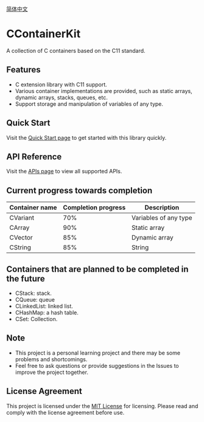 [简体中文](assets/README_zh.md)

# CContainerKit

A collection of C containers based on the C11 standard.

## Features

- C extension library with C11 support.
- Various container implementations are provided, such as static arrays, dynamic arrays, stacks, queues, etc.
- Support storage and manipulation of variables of any type.

## Quick Start

Visit the [Quick Start page](https://catisnotfound.github.io/CContainerKit-Wiki/quickstart) to get started with this library quickly.

## API Reference

Visit the [APIs page](https://catisnotfound.github.io/CContainerKit-Wiki/apis/) to view all supported APIs.

## Current progress towards completion

| Container name | Completion progress | Description |
|----------|----------|--------------|
| CVariant | 70% | Variables of any type |
| CArray | 90% | Static array |
| CVector | 85% | Dynamic array |
| CString | 85% | String |

## Containers that are planned to be completed in the future
- CStack: stack.
- CQueue: queue
- CLinkedList: linked list.
- CHashMap: a hash table.
- CSet: Collection.

## Note

- This project is a personal learning project and there may be some problems and shortcomings.
- Feel free to ask questions or provide suggestions in the Issues to improve the project together.

## License Agreement

This project is licensed under the [MIT License](LICENSE.md) for licensing. Please read and comply with the license agreement before use.